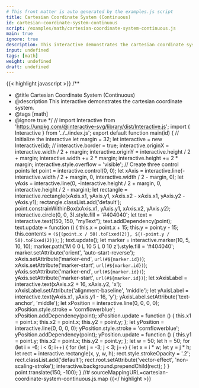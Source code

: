 ```yaml
---
# This front matter is auto generated by the examples.js script
title: Cartesian Coordinate System (Continuous)
id: cartesian-coordinate-system-continuous
script: /examples/math/cartesian-coordinate-system-continuous.js
main: true
ignore: true
description: This interactive demonstrates the cartesian coordinate system.
input: undefined
tags: [math]
weight: undefined
draft: undefined
---
```


{{< highlight javascript >}}
/**
* @title Cartesian Coordinate System (Continuous)
* @description This interactive demonstrates the cartesian coordinate system.
* @tags [math]
* @ignore true
*/
// import Interactive from 'https://unpkg.com/@interactive-svg/library/dist/Interactive.js';
import { Interactive } from '../../index.js';
export default function main(id) {
    // Initialize the interactive
    let margin = 32;
    let interactive = new Interactive(id);
    // interactive.border = true;
    interactive.originX = interactive.width / 2 + margin;
    interactive.originY = interactive.height / 2 + margin;
    interactive.width += 2 * margin;
    interactive.height += 2 * margin;
    interactive.style.overflow = 'visible';
    // Create three control points
    let point = interactive.control(0, 0);
    let xAxis = interactive.line(-interactive.width / 2 + margin, 0, interactive.width / 2 - margin, 0);
    let yAxis = interactive.line(0, -interactive.height / 2 + margin, 0, interactive.height / 2 - margin);
    let rectangle = interactive.rectangle(xAxis.x1, yAxis.y1, xAxis.x2 - xAxis.x1, yAxis.y2 - yAxis.y1);
    rectangle.classList.add('default');
    point.constrainWithinBox(xAxis.x1, yAxis.y1, xAxis.x2, yAxis.y2);
    interactive.circle(0, 0, 3).style.fill = '#404040';
    let text = interactive.text(150, 150, "myText");
    text.addDependency(point);
    text.update = function () {
        this.x = point.x + 15;
        this.y = point.y - 15;
        this.contents = `(${(point.x / 50).toFixed(2)}, ${(-point.y / 50).toFixed(2)})`;
    };
    text.update();
    let marker = interactive.marker(10, 5, 10, 10);
    marker.path('M 0 0 L 10 5 L 0 10 z').style.fill = '#404040';
    marker.setAttribute('orient', 'auto-start-reverse');
    xAxis.setAttribute('marker-end', `url(#${marker.id})`);
    xAxis.setAttribute('marker-start', `url(#${marker.id})`);
    yAxis.setAttribute('marker-end', `url(#${marker.id})`);
    yAxis.setAttribute('marker-start', `url(#${marker.id})`);
    let xAxisLabel = interactive.text(xAxis.x2 + 16, xAxis.y2, 'x');
    xAxisLabel.setAttribute('alignment-baseline', 'middle');
    let yAxisLabel = interactive.text(yAxis.x1, yAxis.y1 - 16, 'y');
    yAxisLabel.setAttribute('text-anchor', 'middle');
    let xPosition = interactive.line(0, 0, 0, 0);
    xPosition.style.stroke = 'cornflowerblue';
    xPosition.addDependency(point);
    xPosition.update = function () {
        this.x1 = point.x;
        this.x2 = point.x;
        this.y2 = point.y;
    };
    let yPosition = interactive.line(0, 0, 0, 0);
    yPosition.style.stroke = 'cornflowerblue';
    yPosition.addDependency(point);
    yPosition.update = function () {
        this.y1 = point.y;
        this.x2 = point.x;
        this.y2 = point.y;
    };
    let w = 50;
    let h = 50;
    for (let i = -6; i < 6; i++) {
        for (let j = -3; j < 3; j++) {
            let x = i * w;
            let y = j * h;
            let rect = interactive.rectangle(x, y, w, h);
            rect.style.strokeOpacity = '.2';
            rect.classList.add('default');
            rect.root.setAttribute('vector-effect', 'non-scaling-stroke');
            interactive.background.prependChild(rect);
        }
    }
    point.translate(150, -100);
}
//# sourceMappingURL=cartesian-coordinate-system-continuous.js.map
{{</ highlight >}}

